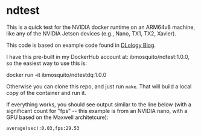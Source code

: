 # ndtest

This is a quick test for the NVIDIA docker runtime on an ARM64v8 machine, like any of the NVIDIA Jetson devices (e.g., Nano, TX1, TX2, Xavier).

This code is based on example code found in [DLology Blog](https://www.dlology.com/blog/how-to-run-keras-model-on-jetson-nano-in-nvidia-docker-container/).

I have this pre-built in my DockerHub account at: ibmosquito/ndtest:1.0.0, so the easiest way to use this is:

docker run -it ibmosquito/ndtestdq:1.0.0

Otherwise you can clone this repo, and just run `make`. That will build a local copy of the container and run it.

If everything works, you should see output similar to the line below (with a significant count for "fps" -- this example is from an NVIDIA nano, with a GPU based on the Maxwell architetcure):
```
average(sec):0.03,fps:29.53
```

